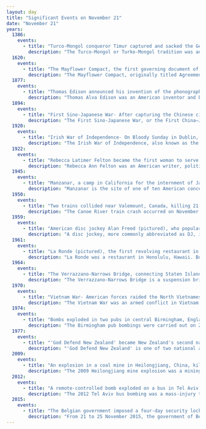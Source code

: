 ```yaml
---
layout: day
title: "Significant Events on November 21"
date: "November 21"
years:
  1386:
    events:
      - title: "Turco-Mongol conqueror Timur captured and sacked the Georgian capital Tbilisi and forced King Bagrat V to convert to Islam."
        description: "The Turco-Mongol or Turko-Mongol tradition was an ethnocultural synthesis that arose in Asia during the 14th century among the ruling elites of the Golden Horde and the Chagatai Khanate. The ruling Mongol elites of these khanates eventually assimilated into the Turkic populations that they conquered and ruled over, thus becoming known as Turco-Mongols. These elites gradually adopted Islam, as well as Turkic languages, while retaining Mongol political and legal institutions."
  1620:
    events:
      - title: "The Mayflower Compact, the first governing document of the Plymouth Colony, was signed by 41 of the Mayflower's passengers while the ship was anchored in what is now Provincetown Harbor."
        description: "The Mayflower Compact, originally titled Agreement Between the Settlers of New Plymouth, was the first governing document of Plymouth Colony. It was written by the men aboard the Mayflower, consisting of Separatist Puritans, adventurers, and tradesmen. Although the agreement contained a pledge of loyalty to the King, the Puritans and other Protestant Separatists were dissatisfied with the state of the Church of England, the limited extent of the English Reformation and reluctance of King James I of England to enforce further reform."
  1877:
    events:
      - title: "Thomas Edison announced his invention of the phonograph, a device able to record and play sound."
        description: "Thomas Alva Edison was an American inventor and businessman. He developed many devices in fields such as electric power generation, mass communication, sound recording, and motion pictures. These inventions, which include the phonograph, the motion picture camera, and early versions of the electric light bulb, have had a widespread impact on the modern industrialized world. He was one of the first inventors to apply the principles of organized science and teamwork to the process of invention, working with many researchers and employees. He established the first industrial research laboratory."
  1894:
    events:
      - title: "First Sino-Japanese War- After capturing the Chinese city of Port Arthur, the Japanese army began a massacre of the city's soldiers and civilians."
        description: "The First Sino-Japanese War, or the First China–Japan War, was a conflict between the Qing dynasty of China and the Empire of Japan primarily over influence in Korea. In Chinese it is commonly known as the Jiawu War. After more than six months of unbroken successes by Japanese land and naval forces and the loss of the ports of Lüshunkou and Weihaiwei, the Qing government sued for peace in February 1895 and signed the unequal Treaty of Shimonoseki two months later, ending the war."
  1920:
    events:
      - title: "Irish War of Independence- On Bloody Sunday in Dublin, the IRA assassinated a group of British intelligence agents, and British forces killed 14 civilians at a Gaelic football match at Croke Park."
        description: "The Irish War of Independence, also known as the Anglo-Irish War, was a guerrilla war fought in Ireland from 1919 to 1921 between the Irish Republican Army and British forces- the British Army, along with the quasi-military Royal Irish Constabulary (RIC) and its paramilitary forces the Auxiliaries and Ulster Special Constabulary (USC). It was part of the Irish revolutionary period."
  1922:
    events:
      - title: "Rebecca Latimer Felton became the first woman to serve in the United States Senate, albeit for only one day."
        description: "Rebecca Ann Felton was an American writer, politician, and slave owner who was the first woman to serve in the United States Senate, serving for only one day. She was a prominent member of the Georgia upper class who advocated for prison reform, women's suffrage and education reform. Her husband, William Harrell Felton, served in both the United States House of Representatives and the Georgia House of Representatives, and she helped organize his political campaigns. Historian Numan Bartley wrote that by 1915 Felton 'was championing a lengthy feminist program that ranged from prohibition to equal pay for equal work.'"
  1945:
    events:
      - title: "Manzanar, a camp in California for the internment of Japanese Americans during World War II, was closed."
        description: "Manzanar is the site of one of ten American concentration camps, where more than 120,000 Japanese Americans were incarcerated during World War II from March 1942 to November 1945. Although it had over 10,000 inmates at its peak, it was one of the smaller internment camps. It is located at the foot of the Sierra Nevada mountains in California's Owens Valley, between the towns of Lone Pine to the south and Independence to the north, approximately 230 miles (370 km) north of Los Angeles. Manzanar means 'apple orchard' in Spanish. The Manzanar National Historic Site, which preserves and interprets the legacy of Japanese American incarceration in the United States, was identified by the United States National Park Service as the best-preserved of the ten former camp sites."
  1950:
    events:
      - title: "Two trains collided near Valemount, Canada, killing 21 people; the subsequent trial brought future prime minister John Diefenbaker to greater political attention."
        description: "The Canoe River train crash occurred on November 21, 1950, near Valemount in eastern British Columbia, Canada, when a westbound troop train and the eastbound Canadian National Railway (CNR) Continental Limited collided head-on. The collision killed 21 people- 17 Canadian soldiers en route to the Korean War and the two-man locomotive crew of each train."
  1959:
    events:
      - title: "American disc jockey Alan Freed (pictured), who popularized the term rock and roll, was fired from WABC-AM for his role in the payola scandal."
        description: "A disc jockey, more commonly abbreviated as DJ, is a person who plays recorded music for an audience. Types of DJs include radio DJs, club DJs, mobile DJs, and turntablists. Originally, the 'disc' in 'disc jockey' referred to shellac and later vinyl records, but nowadays DJ is used as an all-encompassing term to also describe persons who mix music from other recording media such as cassettes, CDs or digital audio files on a CDJ, controller, or even a laptop. DJs may adopt the title 'DJ' in front of their real names, adopted pseudonyms, or stage names."
  1961:
    events:
      - title: "La Ronde (pictured), the first revolving restaurant in the United States, was inaugurated."
        description: "La Ronde was a restaurant in Honolulu, Hawaii. Built in 1961 and designed by John Graham, it was the first revolving restaurant in the United States and the third of its kind in the world. The restaurant is now closed."
  1964:
    events:
      - title: "The Verrazzano-Narrows Bridge, connecting Staten Island and Brooklyn in New York City, opened to traffic as the longest suspension bridge in the world at the time."
        description: "The Verrazzano-Narrows Bridge is a suspension bridge connecting the boroughs of Staten Island and Brooklyn in New York City, United States. It spans the Narrows, a body of water linking the relatively enclosed New York Harbor with Lower New York Bay and the Atlantic Ocean. It is the only fixed crossing of the Narrows. The double-deck bridge carries 13 lanes of Interstate 278- seven on the upper level and six on the lower level. The span is named for Giovanni da Verrazzano, who in 1524 was the first European explorer to enter New York Harbor and the Hudson River."
  1970:
    events:
      - title: "Vietnam War- American forces raided the North Vietnamese Sơn Tây prison camp in an attempt to rescue 61 American POWs who were thought to be held there."
        description: "The Vietnam War was an armed conflict in Vietnam, Laos, and Cambodia fought between North Vietnam and South Vietnam and their allies. North Vietnam was supported by the Soviet Union and China, while South Vietnam was supported by the United States and other anti-communist nations. The conflict was the second of the Indochina Wars and a major proxy war of the Cold War between the Soviet Union and US. Direct US military involvement greatly escalated from 1965 until its withdrawal in 1973. The fighting spilled over into the Laotian and Cambodian Civil Wars, which ended with all three countries becoming communist in 1975."
  1974:
    events:
      - title: "Bombs exploded in two pubs in central Birmingham, England, killing 21 people and leading to the imprisonment of six people who were later exonerated."
        description: "The Birmingham pub bombings were carried out on 21 November 1974, when bombs exploded in two public houses in Birmingham, England, killing 21 people and injuring 182 others."
  1977:
    events:
      - title: "'God Defend New Zealand' became New Zealand's second national anthem, on equal standing with 'God Save the King', which had been the traditional anthem since 1840."
        description: "'God Defend New Zealand' is one of two national anthems of New Zealand, the other being 'God Save the King'. Legally the two have equal status, but 'God Defend New Zealand' is more commonly used. Originally written as a poem, it was set to music as part of a competition in 1876. Over the years its popularity increased, and it was eventually named the second national anthem in 1977. It has English and Māori lyrics, with slightly different meanings. Since the late 1990s, the usual practice when performed in public is to perform the first verse of the national anthem twice, first in Māori and then in English."
  2009:
    events:
      - title: "An explosion in a coal mine in Heilongjiang, China, killed 108 miners."
        description: "The 2009 Heilongjiang mine explosion was a mining accident that occurred on November 21, 2009, near Hegang in the Heilongjiang, northeastern China, which killed 108 people. A further 29 people were hospitalised. The explosion occurred in the Xinxing coal mine shortly before dawn, at 02-30 CST, when 528 people were believed to be in the pit. Of these, 420 are believed to have been rescued."
  2012:
    events:
      - title: "A remote-controlled bomb exploded on a bus in Tel Aviv, Israel, injuring at least 28 people on board."
        description: "The 2012 Tel Aviv bus bombing was a mass-injury terror attack carried out on November 21, 2012, on a crowded passenger bus driving in the center of Tel Aviv's business district. The attack was carried out by an Israeli citizen of Arab descent, who remotely detonated an explosive device, which he had hid on the bus in advance. Twenty-eight civilians were injured in the attack, among them three who were injured seriously. The attack was carried out on the 8th and last day of Operation Pillar of Defense, only a few hours before the ceasefire was reached."
  2015:
    events:
      - title: "The Belgian government imposed a four-day security lockdown in Brussels based on information about potential terrorist attacks."
        description: "From 21 to 25 November 2015, the government of Belgium imposed a security lockdown on Brussels, including the closure of shops, schools, public transportation, due to information about potential terrorist attacks in the wake of the series of coordinated terrorist attacks in Paris by Islamic State of Iraq and the Levant on 13 November. One of the perpetrators of the attack, Belgian-born French national Salah Abdeslam, was thought to be hiding in the city. As a result of warnings of a serious and imminent threat, the terror alert level was raised to the highest level (four) across the Brussels metropolitan area, and people were advised not to congregate publicly, effectively putting the city under lockdown."
---
```


